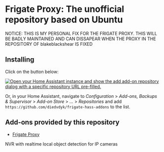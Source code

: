 # Frigate Proxy: The unofficial repository based on Ubuntu

NOTICE: THIS IS MY PERSONAL FIX FOR THE FRIGATE PROXY. THIS WILL BE BADLY MAINTAINED AND CAN DISSAPEAR WHEN THE PROXY IN THE REPOSITORY OF blakeblackshear IS FIXED
## Installing

Click on the button below:

[![Open your Home Assistant instance and show the add add-on repository dialog with a specific repository URL pre-filled.](https://my.home-assistant.io/badges/supervisor_add_addon_repository.svg)](https://my.home-assistant.io/redirect/supervisor_add_addon_repository/?repository_url=https%3A%2F%2Fgithub.com%2Fdiedvdyk%2Ffrigate-hass-addons)

Or, in your Home Assistant, navigate to _Configuration_ > _Add-ons, Backups & Supervisor_ > _Add-on Store_ > _..._ > _Repositories_ and add `https://github.com/diedvdyk/frigate-hass-addons` to the list.

## Add-ons provided by this repository

- [Frigate Proxy](frigate_proxy/README.md)

NVR with realtime local object detection for IP cameras
